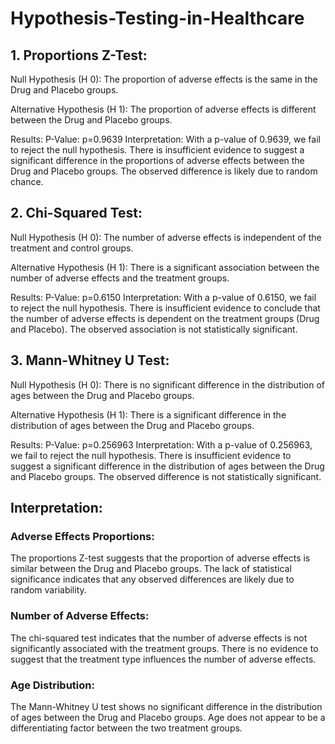 # Hypothesis-Testing-in-Healthcare

## 1. Proportions Z-Test:
Null Hypothesis (H 0): The proportion of adverse effects is the same in the Drug and Placebo groups.

Alternative Hypothesis (H 1): The proportion of adverse effects is different between the Drug and Placebo groups.

Results:
P-Value: p=0.9639
Interpretation: With a p-value of 0.9639, we fail to reject the null hypothesis. There is insufficient evidence to suggest a significant difference in the proportions of adverse effects between the Drug and Placebo groups. The observed difference is likely due to random chance.

## 2. Chi-Squared Test:
Null Hypothesis (H 0): The number of adverse effects is independent of the treatment and control groups.

Alternative Hypothesis (H 1): There is a significant association between the number of adverse effects and the treatment groups.

Results:
P-Value: p=0.6150
Interpretation: With a p-value of 0.6150, we fail to reject the null hypothesis. There is insufficient evidence to conclude that the number of adverse effects is dependent on the treatment groups (Drug and Placebo). The observed association is not statistically significant.

## 3. Mann-Whitney U Test:
Null Hypothesis (H 0): There is no significant difference in the distribution of ages between the Drug and Placebo groups.

Alternative Hypothesis (H 1): There is a significant difference in the distribution of ages between the Drug and Placebo groups.

Results:
P-Value: p=0.256963
Interpretation: With a p-value of 0.256963, we fail to reject the null hypothesis. There is insufficient evidence to suggest a significant difference in the distribution of ages between the Drug and Placebo groups. The observed difference is not statistically significant.

## Interpretation:
### Adverse Effects Proportions:
The proportions Z-test suggests that the proportion of adverse effects is similar between the Drug and Placebo groups. The lack of statistical significance indicates that any observed differences are likely due to random variability.

### Number of Adverse Effects:
The chi-squared test indicates that the number of adverse effects is not significantly associated with the treatment groups. There is no evidence to suggest that the treatment type influences the number of adverse effects.

### Age Distribution:
The Mann-Whitney U test shows no significant difference in the distribution of ages between the Drug and Placebo groups. Age does not appear to be a differentiating factor between the two treatment groups.

